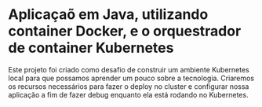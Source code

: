 # Aplicaçaõ em Java, utilizando container Docker, e o orquestrador de container Kubernetes


Este projeto foi criado como desafio de construir um ambiente Kubernetes local para que possamos aprender um pouco sobre a tecnologia. Criaremos os recursos necessários para fazer o deploy no cluster e configurar nossa aplicação a fim de fazer debug enquanto ela está rodando no Kubernetes.
